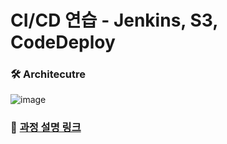 # CI/CD 연습 - Jenkins, S3, CodeDeploy
### 🛠 Architecutre
![image](https://user-images.githubusercontent.com/69340410/120098052-b27c8380-c16e-11eb-86cf-0435581bf133.png)
### 🔗 [과정 설명 링크](https://velog.io/@ayoung0073/Server-Jenkins-Docker-CodeDeploy)
